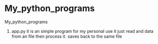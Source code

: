 # My_python_programs
My_python_programs

1. app.py it is an simple program for my personal use it just read and data from an file  then process it. saves back to the same file 
